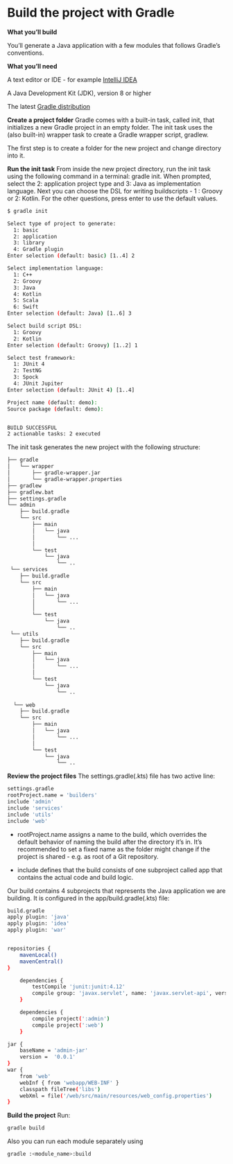 # Build the project with Gradle

**What you’ll build**

You’ll generate a Java application with a few modules that follows Gradle’s conventions.

**What you’ll need**

A text editor or IDE - for example [IntelliJ IDEA](https://www.jetbrains.com/idea/download/)

A Java Development Kit (JDK), version 8 or higher

The latest [Gradle distribution](https://gradle.org/install)

**Create a project folder**
Gradle comes with a built-in task, called init, that initializes a new Gradle project in an empty folder. The init task uses the (also built-in) wrapper task to create a Gradle wrapper script, gradlew.

The first step is to create a folder for the new project and change directory into it.

**Run the init task**
From inside the new project directory, run the init task using the following command in a terminal: gradle init. 
When prompted, select the 2: application project type and 3: Java as implementation language.
Next you can choose the DSL for writing buildscripts - 1 : Groovy or 2: Kotlin. For the other questions, press enter to use the default values.

```sh
$ gradle init

Select type of project to generate:
  1: basic
  2: application
  3: library
  4: Gradle plugin
Enter selection (default: basic) [1..4] 2

Select implementation language:
  1: C++
  2: Groovy
  3: Java
  4: Kotlin
  5: Scala
  6: Swift
Enter selection (default: Java) [1..6] 3

Select build script DSL:
  1: Groovy
  2: Kotlin
Enter selection (default: Groovy) [1..2] 1

Select test framework:
  1: JUnit 4
  2: TestNG
  3: Spock
  4: JUnit Jupiter
Enter selection (default: JUnit 4) [1..4]

Project name (default: demo):
Source package (default: demo):


BUILD SUCCESSFUL
2 actionable tasks: 2 executed
```

The init task generates the new project with the following structure:
```sh
├── gradle 
│   └── wrapper
│       ├── gradle-wrapper.jar
│       └── gradle-wrapper.properties
├── gradlew 
├── gradlew.bat 
├── settings.gradle 
└── admin
    ├── build.gradle 
    └── src
        ├── main
        │   └── java 
        │       └── ...
        │           
        └── test
            └── java 
                └── ..
 └── services
    ├── build.gradle 
    └── src
        ├── main
        │   └── java 
        │       └── ...
        │           
        └── test
            └── java 
                └── .. 
 └── utils
    ├── build.gradle 
    └── src
        ├── main
        │   └── java 
        │       └── ...
        │           
        └── test
            └── java 
                └── ..   
                
  └── web
    ├── build.gradle 
    └── src
        ├── main
        │   └── java 
        │       └── ...
        │           
        └── test
            └── java 
                └── ..     
 ```               
**Review the project files**
The settings.gradle(.kts) file has two active line:

```sh
settings.gradle
rootProject.name = 'builders'
include 'admin'
include 'services'
include 'utils'
include 'web'
 ``` 
* rootProject.name assigns a name to the build, which overrides the default behavior of naming the build after the directory it’s in. 
It’s recommended to set a fixed name as the folder might change if the project is shared - e.g. as root of a Git repository.

* include defines that the build consists of one subproject called app that contains the actual code and build logic. 

Our build contains 4 subprojects that represents the Java application we are building. It is configured in the app/build.gradle(.kts) file:

```sh
build.gradle
apply plugin: 'java'
apply plugin: 'idea'
apply plugin: 'war'


repositories {
    mavenLocal()
    mavenCentral()
}

    dependencies {
        testCompile 'junit:junit:4.12'
        compile group: 'javax.servlet', name: 'javax.servlet-api', version: '3.0.1'
    }

    dependencies {
        compile project(':admin')
        compile project(':web')
    }

jar {
    baseName = 'admin-jar'
    version =  '0.0.1'
}
war {
    from 'web'
    webInf { from 'webapp/WEB-INF' }
    classpath fileTree('libs')
    webXml = file('/web/src/main/resources/web_config.properties')
}

 ``` 
 **Build the project**
 Run:
 ```sh
 gradle build
 ``` 
 Also you can run each module separately using 
  ```sh
 gradle :<module_name>:build
 ``` 
 
 
 
